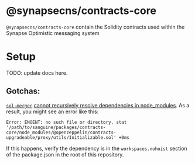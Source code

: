 # @synapsecns/contracts-core

`@synapsecns/contracts-core` contain the Solidity contracts used within the Synapse Optimistic messaging system

# Setup

TODO: update docs here.

## Gotchas:

[`sol-merger`](https://github.com/RyuuGan/sol-merger) [cannot recursively resolve dependencies in node_modules](https://github.com/RyuuGan/sol-merger/issues/58). As a result, you might see an error like this:

`Error: ENOENT: no such file or directory, stat '/path/to/sanguine/packages/contracts-core/node_modules/@openzeppelin/contracts-upgradeable/proxy/utils/Initializable.sol' +0ms`

If this happens, verify the dependency is in the `workspaces.nohoist` section of the package.json in the root of this repository.

